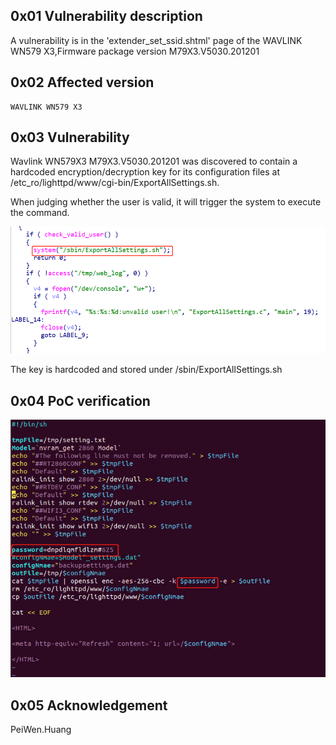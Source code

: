 ## 0x01 Vulnerability description

A vulnerability is in the 'extender_set_ssid.shtml' page of the WAVLINK WN579 X3,Firmware package version M79X3.V5030.201201

## 0x02 Affected version

```
WAVLINK WN579 X3
```

## 0x03 Vulnerability

Wavlink WN579X3 M79X3.V5030.201201 was discovered to contain a hardcoded encryption/decryption key for its configuration files at /etc_ro/lighttpd/www/cgi-bin/ExportAllSettings.sh.

When judging whether the user is valid, it will trigger the system to execute the command.

![image-20220907145803869](https://github.com/pghuanghui/CVE_Request_2/raw/main/WN579X3/WAVLINK%20WN579X3_ExportAllSettings_sh.assets/image-20220907145803869.png)

The key is hardcoded and stored under /sbin/ExportAllSettings.sh

## 0x04 PoC verification

![image-20220907150216887](https://github.com/pghuanghui/CVE_Request_2/raw/main/WN579X3/WAVLINK%20WN579X3_ExportAllSettings_sh.assets/image-20220907150216887.png)

## 0x05 Acknowledgement

PeiWen.Huang
